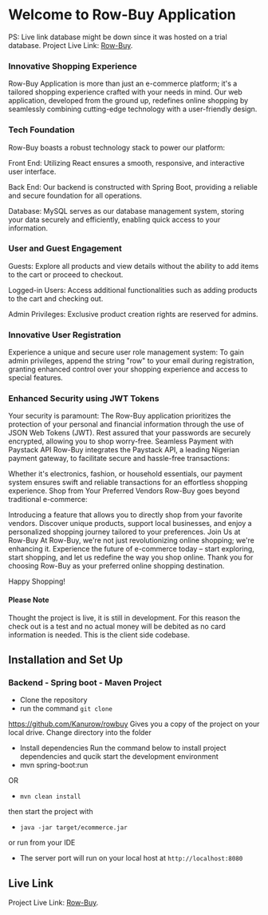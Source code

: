 # Welcome to Row-Buy Application 
PS: Live link database might be down since it was hosted on a trial database. 
Project Live Link: [Row-Buy](https://row-buy.netlify.app/).

### Innovative Shopping Experience

Row-Buy Application is more than just an e-commerce platform; it's a tailored shopping experience crafted with your needs in mind. Our web application, developed from the ground up, redefines online shopping by seamlessly combining cutting-edge technology with a user-friendly design.

### Tech Foundation
Row-Buy boasts a robust technology stack to power our platform:

Front End: Utilizing React ensures a smooth, responsive, and interactive user interface.

Back End: Our backend is constructed with Spring Boot, providing a reliable and secure foundation for all operations.

Database: MySQL serves as our database management system, storing your data securely and efficiently, enabling quick access to your information.

### User and Guest Engagement
Guests: Explore all products and view details without the ability to add items to the cart or proceed to checkout.

Logged-in Users: Access additional functionalities such as adding products to the cart and checking out.

Admin Privileges: Exclusive product creation rights are reserved for admins.

### Innovative User Registration
Experience a unique and secure user role management system:
To gain admin privileges, append the string "row" to your email during registration, granting enhanced control over your shopping experience and access to special features.

### Enhanced Security using JWT Tokens

Your security is paramount:
The Row-Buy application prioritizes the protection of your personal and financial information through the use of JSON Web Tokens (JWT). Rest assured that your passwords are securely encrypted, allowing you to shop worry-free.
Seamless Payment with Paystack API
Row-Buy integrates the Paystack API, a leading Nigerian payment gateway, to facilitate secure and hassle-free transactions:

Whether it's electronics, fashion, or household essentials, our payment system ensures swift and reliable transactions for an effortless shopping experience.
Shop from Your Preferred Vendors
Row-Buy goes beyond traditional e-commerce:

Introducing a feature that allows you to directly shop from your favorite vendors. Discover unique products, support local businesses, and enjoy a personalized shopping journey tailored to your preferences.
Join Us at Row-Buy
At Row-Buy, we're not just revolutionizing online shopping; we're enhancing it. Experience the future of e-commerce today – start exploring, start shopping, and let us redefine the way you shop online. Thank you for choosing Row-Buy as your preferred online shopping destination.

Happy Shopping!

#### Please Note
Thought the project is live, it is still in development. For this reason the check out is a test and no actual money will be debited as no card information is needed. This is the client side codebase.

## Installation and Set Up
### Backend - Spring boot - Maven Project
- Clone the repository
- run the command
`git clone`

https://github.com/Kanurow/rowbuy
Gives you a copy of the project on your local drive. Change directory into the folder

- Install dependencies
Run the command below to install project dependencies and qucik start the development environment
- mvn spring-boot:run

OR 

- `mvn clean install`

then start the project with 

- `java -jar target/ecommerce.jar`

or run from your IDE

- The server port will run on your local host at  `http://localhost:8080`


## Live Link

Project Live Link: [Row-Buy](https://row-buy.netlify.app/).

